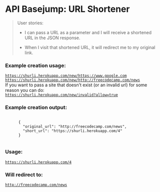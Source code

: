 <html lang="en">

<head>
  <meta name="viewport" content="width=device-width, initial-scale=1">
  <title>shurli - The URL Shortener</title>
  <link rel="stylesheet" href="https://maxcdn.bootstrapcdn.com/bootstrap/3.3.6/css/bootstrap.min.css">
</head>

<body>
  <div class="container">
    <h1 class="header">
      API Basejump: URL Shortener
    </h1>
    <blockquote>
      User stories:
      <ul><li>I can pass a URL as a parameter and I will receive a shortened URL in the JSON response.</ul>
      <ul><li>When I visit that shortened URL, it will redirect me to my original link.</ul>
    </blockquote>
    <h3>Example creation usage:</h3>
    <code><a href="https://shurli.herokuapp.com/new/https://www.google.com">https://shurli.herokuapp.com/new/https://www.google.com</a></code>
    <br>
    <code><a href="https://shurli.herokuapp.com/new/http://freecodecamp.com/news">https://shurli.herokuapp.com/new/http://freecodecamp.com/news</a></code>
    <br>If you want to pass a site that doesn't exist (or an invalid url) for some reason you can do:<br>
    <code><a href="https://shurli.herokuapp.com/new/invalid?allow=true">https://shurli.herokuapp.com/new/invalid?allow=true</a></code>
    <h3>Example creation output:</h3>
    <code>
      {
        "original_url": "http://freecodecamp.com/news",
        "short_url": "https://shurli.herokuapp.com/4"
      }
    </code>
    <h3>Usage:</h3>
    <code><a href="https://shurli.herokuapp.com/4">https://shurli.herokuapp.com/4</a></code>
    <h3>Will redirect to:</h3>
    <code><a href="http://freecodecamp.com/news">http://freecodecamp.com/news</a></code>
  </div>
</body>

</html>